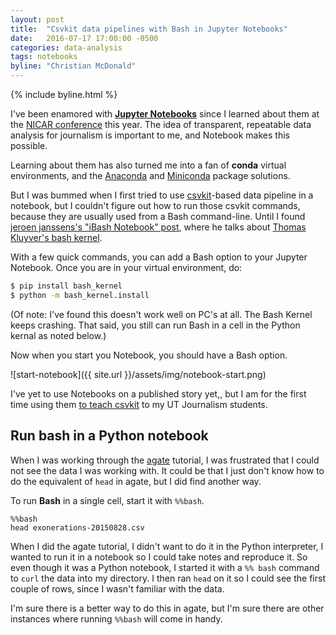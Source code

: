 ```yaml
---
layout: post
title:  "Csvkit data pipelines with Bash in Jupyter Notebooks"
date:   2016-07-17 17:00:00 -0500
categories: data-analysis
tags: notebooks
byline: "Christian McDonald"
---
```


{% include byline.html %}

I've been enamored with **[Jupyter Notebooks](http://jupyter.org/)** since I learned about them at the [NICAR conference](http://www.ire.org/conferences/nicar2016/) this year. The idea of transparent, repeatable data analysis for journalism is important to me, and Notebook makes this possible.

Learning about them has also turned me into a fan of **conda** virtual environments, and the [Anaconda](https://www.continuum.io/downloads) and [Miniconda](http://conda.pydata.org/miniconda.html) package solutions.

But I was bummed when I first tried to use [csvkit](https://csvkit.readthedocs.org/)-based data pipeline in a notebook, but I couldn't figure out how to run those csvkit commands, because they are usually used from a Bash command-line. Until I found [jeroen janssens's "iBash Notebook" post](http://jeroenjanssens.com/2015/02/19/ibash-notebook.html), where he talks about [Thomas Kluyver's bash kernel](https://github.com/takluyver/bash_kernel).

With a few quick commands, you can add a Bash option to your Jupyter Notebook. Once you are in your virtual environment, do:

``` bash
$ pip install bash_kernel
$ python -m bash_kernel.install
```

(Of note: I've found this doesn't work well on PC's at all. The Bash Kernel keeps crashing. That said, you still can run Bash in a cell in the Python kernal as noted below.)

Now when you start you Notebook, you should have a Bash option.

![start-notebook]({{ site.url }}/assets/img/notebook-start.png)

I've yet to use Notebooks on a published story yet,, but I am for the first time using them [to teach csvkit](https://github.com/utdata/cli-tools/blob/master/lectures/UsingNotebooks.md) to my UT Journalism students.

## Run bash in a Python notebook

When I was working through the [agate](http://agate.readthedocs.io/en/1.4.0/tutorial.html) tutorial, I was frustrated that I could not see the data I was working with. It could be that I just don't know how to do the equivalent of `head` in agate, but I did find another way.

To run **Bash** in a single cell, start it with `%%bash`.

```
%%bash
head exonerations-20150828.csv
```

When I did the agate tutorial, I didn't want to do it in the Python interpreter, I wanted to run it in a notebook so I could take notes and reproduce it. So even though it was a Python notebook, I started it with a `%% bash` command to `curl` the data into my directory. I then ran `head` on it so I could see the first couple of rows, since I wasn't familiar with the data.

I'm sure there is a better way to do this in agate, but I'm sure there are other instances where running `%%bash` will come in handy.
